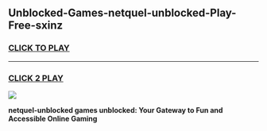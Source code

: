 
## Unblocked-Games-netquel-unblocked-Play-Free-sxinz
<h3>
<a href="https://premium76.site?title=netquel-unblocked&ref=18A1">CLICK TO PLAY</a></h3>
<hr>

<h3>
<a href="https://premium76.site?title=netquel-unblocked&ref=18A1">CLICK 2 PLAY</a>
  
</h3>

<a href="https://premium76.site?title=netquel-unblocked&ref=18A1"><img src="https://clearcache.store/games.png"></a>


**netquel-unblocked games unblocked: Your Gateway to Fun and Accessible Online Gaming**
